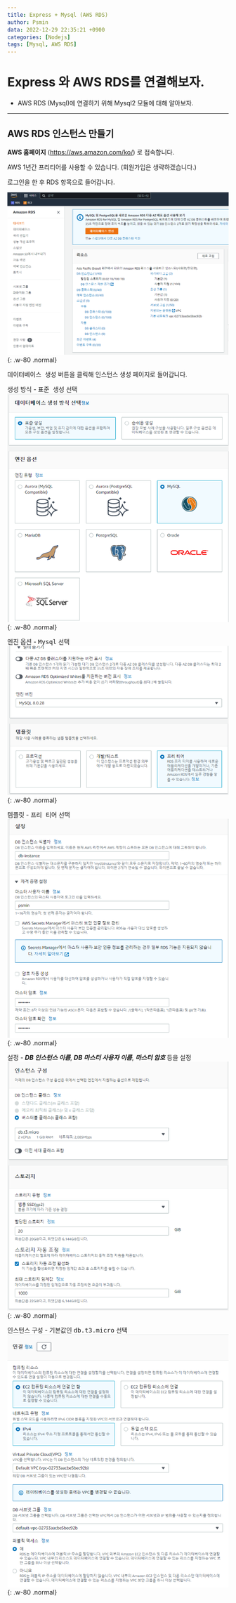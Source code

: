 ```yaml
---
title: Express + Mysql (AWS RDS)
author: Psmin
data: 2022-12-29 22:35:21 +0900
categories: [Nodejs]
tags: [Mysql, AWS RDS]
---
```


# Express 와 AWS RDS를 연결해보자.

- AWS RDS (Mysql)에 연결하기 위해 Mysql2 모듈에 대해 알아보자.

---

## AWS RDS 인스턴스 만들기

**AWS 홈페이지** (<https://aws.amazon.com/ko/>) 로 접속합니다.

AWS 1년간 프리티어를 사용할 수 있습니다. (회원가입은 생략하겠습니다.)

로그인을 한 후 RDS 항목으로 들어갑니다.

![AWS-RDS](/assets/img/aws-rds-01.png){: .w-80 .normal}

<kbd>데이터베이스 생성</kbd> 버튼을 클릭해 인스턴스 생성 페이지로 들어갑니다.

생성 방식 - <kbd>표준 생성</kbd> 선택
![RDS-instance-01](/assets/img/aws-rds-instance-01.png){: .w-80 .normal}

엔진 옵션 - <kbd>Mysql</kbd> 선택
![RDS-instance-02](/assets/img/aws-rds-instance-02.png){: .w-80 .normal}

템플릿 - <kbd>프리 티어</kbd> 선택
![RDS-instance-03](/assets/img/aws-rds-instance-03.png){: .w-80 .normal}

설정 - **_DB 인스턴스 이름_**, **_DB 마스터 사용자 이름_**, **_마스터 암호_** 등을 설정
![RDS-instance-04](/assets/img/aws-rds-instance-04.png){: .w-80 .normal}

인스턴스 구성 - 기본값인 <kbd>db.t3.micro</kbd> 선택
![RDS-instance-05](/assets/img/aws-rds-instance-05.png){: .w-80 .normal}
